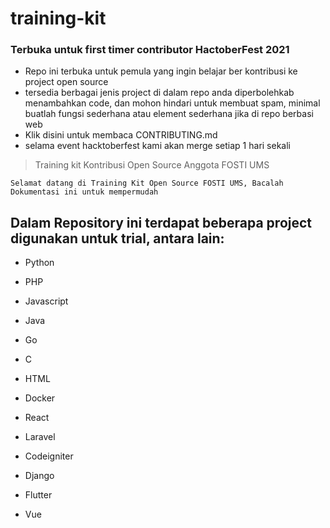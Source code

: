 # training-kit

### Terbuka untuk first timer contributor HactoberFest 2021

- Repo ini terbuka untuk pemula yang ingin belajar ber kontribusi ke project open source
- tersedia berbagai jenis project di dalam repo anda diperbolehkab menambahkan code, dan mohon hindari untuk membuat spam, minimal buatlah fungsi sederhana atau element sederhana jika di repo berbasi web
- Klik disini untuk membaca CONTRIBUTING.md
- selama event hacktoberfest kami akan merge setiap 1 hari sekali




>Training kit Kontribusi Open Source Anggota FOSTI UMS

`Selamat datang di Training Kit Open Source FOSTI UMS, Bacalah Dokumentasi ini untuk mempermudah`

## Dalam Repository ini terdapat beberapa project digunakan untuk trial, antara lain:

- Python
- PHP
- Javascript
- Java
- Go
- C
- HTML

- Docker
- React
- Laravel
- Codeigniter
- Django
- Flutter
- Vue
